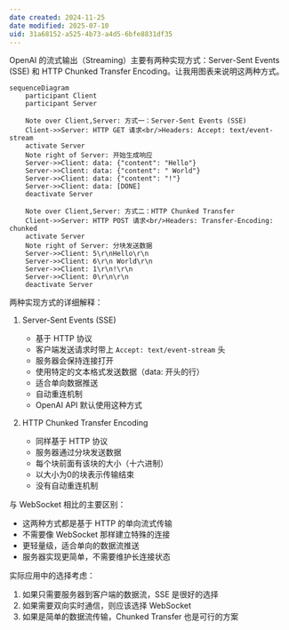 ```yaml
---
date created: 2024-11-25
date modified: 2025-07-10
uid: 31a68152-a525-4b73-a4d5-6bfe8831df35
---
```


OpenAI 的流式输出（Streaming）主要有两种实现方式：Server-Sent Events (SSE) 和 HTTP Chunked Transfer Encoding。让我用图表来说明这两种方式。

```mermaid
sequenceDiagram
    participant Client
    participant Server
    
    Note over Client,Server: 方式一：Server-Sent Events (SSE)
    Client->>Server: HTTP GET 请求<br/>Headers: Accept: text/event-stream
    activate Server
    Note right of Server: 开始生成响应
    Server->>Client: data: {"content": "Hello"}
    Server->>Client: data: {"content": " World"}
    Server->>Client: data: {"content": "!"}
    Server->>Client: data: [DONE]
    deactivate Server
    
    Note over Client,Server: 方式二：HTTP Chunked Transfer
    Client->>Server: HTTP POST 请求<br/>Headers: Transfer-Encoding: chunked
    activate Server
    Note right of Server: 分块发送数据
    Server->>Client: 5\r\nHello\r\n
    Server->>Client: 6\r\n World\r\n
    Server->>Client: 1\r\n!\r\n
    Server->>Client: 0\r\n\r\n
    deactivate Server

```

两种实现方式的详细解释：

1. Server-Sent Events (SSE)
   - 基于 HTTP 协议
   - 客户端发送请求时带上 `Accept: text/event-stream` 头
   - 服务器会保持连接打开
   - 使用特定的文本格式发送数据（data: 开头的行）
   - 适合单向数据推送
   - 自动重连机制
   - OpenAI API 默认使用这种方式

2. HTTP Chunked Transfer Encoding
   - 同样基于 HTTP 协议
   - 服务器通过分块发送数据
   - 每个块前面有该块的大小（十六进制）
   - 以大小为0的块表示传输结束
   - 没有自动重连机制

与 WebSocket 相比的主要区别：

- 这两种方式都是基于 HTTP 的单向流式传输
- 不需要像 WebSocket 那样建立特殊的连接
- 更轻量级，适合单向的数据流推送
- 服务器实现更简单，不需要维护长连接状态

实际应用中的选择考虑：

1. 如果只需要服务器到客户端的数据流，SSE 是很好的选择
2. 如果需要双向实时通信，则应该选择 WebSocket
3. 如果是简单的数据流传输，Chunked Transfer 也是可行的方案

